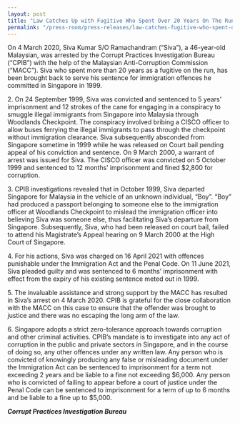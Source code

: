 ```yaml
---
layout: post
title: "Law Catches Up with Fugitive Who Spent Over 20 Years On The Run"
permalink: "/press-room/press-releases/law-catches-fugitive-who-spent-over-20-years-run"
---
```


 On 4 March 2020, Siva Kumar S/O Ramachandram (“Siva”), a 46-year-old Malaysian, was arrested by the Corrupt Practices Investigation Bureau (“CPIB”) with the help of the Malaysian Anti-Corruption Commission (“MACC”). Siva who spent more than 20 years as a fugitive on the run, has been brought back to serve his sentence for immigration offences he committed in Singapore in 1999.

2\.         On 24 September 1999, Siva was convicted and sentenced to 5 years’ imprisonment and 12 strokes of the cane for engaging in a conspiracy to smuggle illegal immigrants from Singapore into Malaysia through Woodlands Checkpoint. The conspiracy involved bribing a CISCO officer to allow buses ferrying the illegal immigrants to pass through the checkpoint without immigration clearance. Siva subsequently absconded from Singapore sometime in 1999 while he was released on Court bail pending appeal of his conviction and sentence. On 9 March 2000, a warrant of arrest was issued for Siva. The CISCO officer was convicted on 5 October 1999 and sentenced to 12 months’ imprisonment and fined $2,800 for corruption.

3\.         CPIB investigations revealed that in October 1999, Siva departed Singapore for Malaysia in the vehicle of an unknown individual, “Boy”. “Boy” had produced a passport belonging to someone else to the immigration officer at Woodlands Checkpoint to mislead the immigration officer into believing Siva was someone else, thus facilitating Siva’s departure from Singapore. Subsequently, Siva, who had been released on court bail, failed to attend his Magistrate’s Appeal hearing on 9 March 2000 at the High Court of Singapore.

4\.          For his actions, Siva was charged on 16 April 2021 with offences punishable under the Immigration Act and the Penal Code. On 11 June 2021, Siva pleaded guilty and was sentenced to 6 months’ imprisonment with effect from the expiry of his existing sentence meted out in 1999. 

5\.          The invaluable assistance and strong support by the MACC has resulted in Siva’s arrest on 4 March 2020. CPIB is grateful for the close collaboration with the MACC on this case to ensure that the offender was brought to justice and there was no escaping the long arm of the law.
 
6\.        Singapore adopts a strict zero-tolerance approach towards corruption and other criminal activities. CPIB’s mandate is to investigate into any act of corruption in the public and private sectors in Singapore, and in the course of doing so, any other offences under any written law. Any person who is convicted of knowingly producing any false or misleading document under the Immigration Act can be sentenced to imprisonment for a term not exceeding 2 years and be liable to a fine not exceeding $6,000. Any person who is convicted of failing to appear before a court of justice under the Penal Code can be sentenced to imprisonment for a term of up to 6 months and be liable to a fine up to $5,000.


***Corrupt Practices Investigation Bureau***
